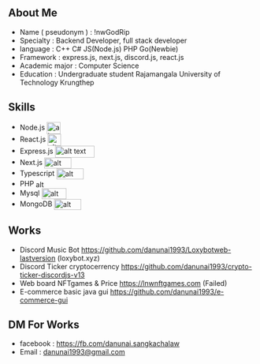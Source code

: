 


## About Me
- Name ( pseudonym ) : !nwGodRip
- Specialty : Backend Developer, full stack developer
- language : C++ C# JS(Node.js) PHP Go(Newbie)
- Framework : express.js, next.js, discord.js, react.js
- Academic major : Computer Science
- Education : Undergraduate student Rajamangala University of Technology Krungthep

## Skills
- Node.js <img src="https://nodejs.org/static/images/logo.svg" align="center" alt="alt text" height="24" width="28" >
- React.js <img src="https://pronto-core-cdn.prontomarketing.com/2/wp-content/uploads/sites/2826/2018/12/1_6kK9j74vyOmXYm1gN6ARhQ.png" align="center" alt="alt text" height="24" width="27" >
- Express.js <img src="https://expressjs.com/images/express-facebook-share.png" align="center" alt="alt text" height="24" width="80" >
- Next.js <img src="https://miro.medium.com/max/1400/1*iXsCHAHPN7xFAWuuWjE6-Q.png" align="center" alt="alt text" height="22" width="55" >
- Typescript <img src="https://www.tutorialsteacher.com/Content/images/home/typescript.svg" align="center" alt="alt text" height="22" width="55" >
- PHP <img src="https://upload.wikimedia.org/wikipedia/commons/thumb/2/27/PHP-logo.svg/2560px-PHP-logo.svg.png" align="center" alt="alt text" height="16" width="40" >
- Mysql <img src="https://download.logo.wine/logo/MySQL/MySQL-Logo.wine.png" align="center" alt="alt text" height="22" width="50" >
- MongoDB <img src="https://upload.wikimedia.org/wikipedia/commons/thumb/9/93/MongoDB_Logo.svg/2560px-MongoDB_Logo.svg.png" align="center" alt="alt text" height="22" width="55" >



## Works
- Discord Music Bot https://github.com/danunai1993/Loxybotweb-lastversion (loxybot.xyz)
- Discord Ticker cryptocerrency https://github.com/danunai1993/crypto-ticker-discordjs-v13
- Web board NFTgames & Price https://lnwnftgames.com (Failed)
- E-commerce basic java gui https://github.com/danunai1993/e-commerce-gui

## DM For Works
- facebook : https://fb.com/danunai.sangkachalaw
- Email :  danunai1993@gmail.com
